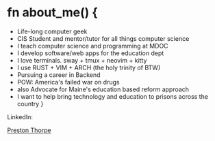 # fn about_me() {
- Life-long computer geek
- CIS Student and mentor/tutor for all things computer science
- I teach computer science and programming at MDOC
- I develop software/web apps for the education dept
- I love terminals. sway + tmux + neovim + kitty
- I use RUST + VIM + ARCH (the holy trinity of BTW)
- Pursuing a career in Backend 
- POW: America's failed war on drugs
- also Advocate for Maine's education based reform approach
- I want to help bring technology and education to prisons across the country
}

LinkedIn:
<div class="badge-base LI-profile-badge" data-locale="en_US" data-size="large" data-theme="dark" data-type="VERTICAL" data-vanity="preston-thorpe-76852127a" data-version="v1"><a class="badge-base__link LI-simple-link" href="https://www.linkedin.com/in/preston-thorpe-76852127a?trk=profile-badge">Preston Thorpe</a></div>
